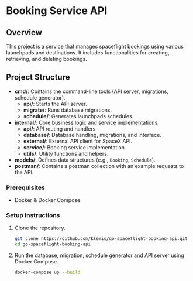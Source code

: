 # Booking Service API

## Overview
This project is a service that manages spaceflight bookings using various launchpads and destinations.
It includes functionalities for creating, retrieving, and deleting bookings.

## Project Structure
- **cmd/**: Contains the command-line tools (API server, migrations, schedule generator).
    - **api/**: Starts the API server.
    - **migrate/**: Runs database migrations.
    - **schedule/**: Generates launchpads schedules.
- **internal/**: Core business logic and service implementations.
  - **api/**: API routing and handlers.
  - **database/**: Database handling, migrations, and interface.
  - **external/**: External API client for SpaceX API.
  - **service/**: Booking service implementation.
  - **utils/**: Utility functions and helpers.
- **models/**: Defines data structures (e.g., `Booking`, `Schedule`).
- **postman/**: Contains a postman collection with an example requests to the API.

### Prerequisites
- Docker & Docker Compose

### Setup Instructions
1. Clone the repository.
   ```bash
   git clone https://github.com/klemis/go-spaceflight-booking-api.git
   cd go-spaceflight-booking-api
   ```
2. Run the database, migration, schedule generator and API server using Docker Compose.
    ```bash
    docker-compose up --build
    ```
